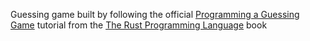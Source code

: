Guessing game built by following the official [Programming a Guessing Game](https://doc.rust-lang.org/book/ch02-00-guessing-game-tutorial.html) tutorial from the [The Rust Programming Language](https://doc.rust-lang.org/stable/book/) book  